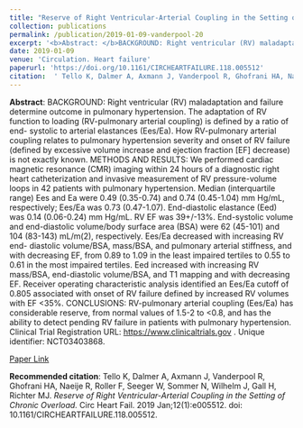 ```yaml
--- 
title: "Reserve of Right Ventricular-Arterial Coupling in the Setting of Chronic Overload." 
collection: publications 
permalink: /publication/2019-01-09-vanderpool-20 
excerpt: '<b>Abstract: </b>BACKGROUND: Right ventricular (RV) maladaptation and failure determine outcome in pulmonary hypertension. The adaptation of RV function to loading (RV-pulmonary arterial coupling) is defined by a ratio of end- systolic to arterial elastances (Ees/Ea). How RV-pulmonary arterial coupling relates to pulmonary hypertension severity [...]' 
date: 2019-01-09 
venue: 'Circulation. Heart failure' 
paperurl: 'https://doi.org/10.1161/CIRCHEARTFAILURE.118.005512' 
citation:  ' Tello K, Dalmer A, Axmann J, Vanderpool R, Ghofrani HA, Naeije R, Roller F, Seeger W, Sommer N, Wilhelm J, Gall H, Richter MJ. <i>Reserve of Right Ventricular-Arterial Coupling in the Setting of Chronic Overload.</i> Circ Heart Fail. 2019 Jan;12(1):e005512. doi: 10.1161/CIRCHEARTFAILURE.118.005512.' 
--- 
```

<b>Abstract</b>:  BACKGROUND: Right ventricular (RV) maladaptation and failure determine outcome in pulmonary hypertension. The adaptation of RV function to loading (RV-pulmonary arterial coupling) is defined by a ratio of end- systolic to arterial elastances (Ees/Ea). How RV-pulmonary arterial coupling relates to pulmonary hypertension severity and onset of RV failure (defined by excessive volume increase and ejection fraction [EF] decrease) is not exactly known. METHODS AND RESULTS: We performed cardiac magnetic resonance (CMR) imaging within 24 hours of a diagnostic right heart catheterization and invasive measurement of RV pressure-volume loops in 42 patients with pulmonary hypertension. Median (interquartile range) Ees and Ea were 0.49 (0.35-0.74) and 0.74 (0.45-1.04) mm Hg/mL, respectively; Ees/Ea was 0.73 (0.47-1.07). End-diastolic elastance (Eed) was 0.14 (0.06-0.24) mm Hg/mL. RV EF was 39+/-13%. End-systolic volume and end-diastolic volume/body surface area (BSA) were 62 (45-101) and 104 (83-143) mL/m(2), respectively. Ees/Ea decreased with increasing RV end- diastolic volume/BSA, mass/BSA, and pulmonary arterial stiffness, and with decreasing EF, from 0.89 to 1.09 in the least impaired tertiles to 0.55 to 0.61 in the most impaired tertiles. Eed increased with increasing RV mass/BSA, end-diastolic volume/BSA, and T1 mapping and with decreasing EF. Receiver operating characteristic analysis identified an Ees/Ea cutoff of 0.805 associated with onset of RV failure defined by increased RV volumes with EF <35%. CONCLUSIONS: RV-pulmonary arterial coupling (Ees/Ea) has considerable reserve, from normal values of 1.5-2 to <0.8, and has the ability to detect pending RV failure in patients with pulmonary hypertension. Clinical Trial Registration URL: https://www.clinicaltrials.gov . Unique identifier: NCT03403868.  
 
[Paper Link](https://doi.org/10.1161/CIRCHEARTFAILURE.118.005512) 
 
<b>Recommended citation</b>:  Tello K, Dalmer A, Axmann J, Vanderpool R, Ghofrani HA, Naeije R, Roller F, Seeger W, Sommer N, Wilhelm J, Gall H, Richter MJ. <i>Reserve of Right Ventricular-Arterial Coupling in the Setting of Chronic Overload.</i> Circ Heart Fail. 2019 Jan;12(1):e005512. doi: 10.1161/CIRCHEARTFAILURE.118.005512. 
